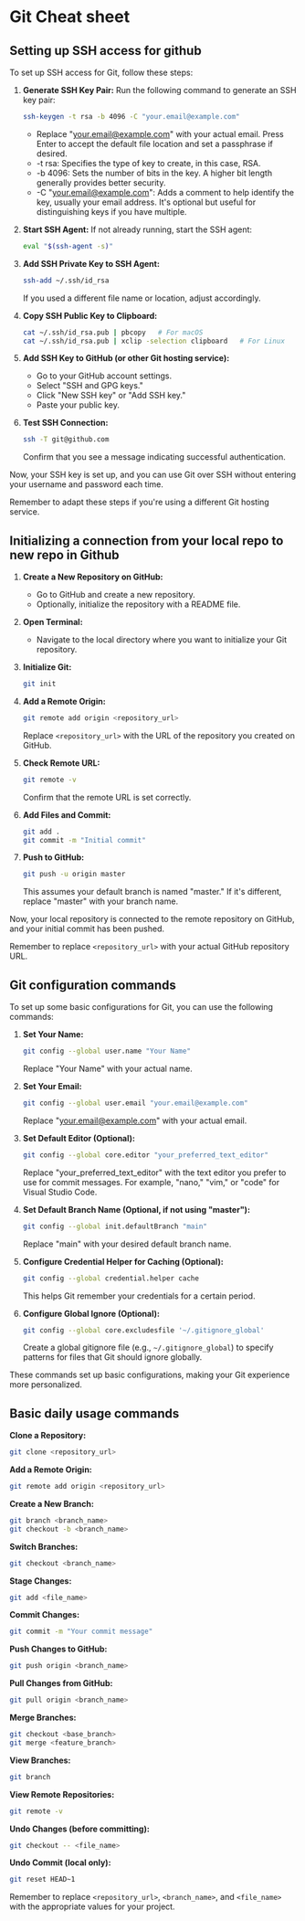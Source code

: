 # Git Cheat sheet

## Setting up SSH access for github
To set up SSH access for Git, follow these steps:

1. **Generate SSH Key Pair:**
   Run the following command to generate an SSH key pair:
   ```bash
   ssh-keygen -t rsa -b 4096 -C "your.email@example.com"
   ```
   - Replace "your.email@example.com" with your actual email. Press Enter to accept the default file location and set a passphrase if desired.
   - -t rsa: Specifies the type of key to create, in this case, RSA.
   - -b 4096: Sets the number of bits in the key. A higher bit length generally provides better security.
   - -C "your.email@example.com": Adds a comment to help identify the key, usually your email address. It's optional but useful for distinguishing keys if you have multiple.

3. **Start SSH Agent:**
   If not already running, start the SSH agent:
   ```bash
   eval "$(ssh-agent -s)"
   ```

4. **Add SSH Private Key to SSH Agent:**
   ```bash
   ssh-add ~/.ssh/id_rsa
   ```
   If you used a different file name or location, adjust accordingly.

5. **Copy SSH Public Key to Clipboard:**
   ```bash
   cat ~/.ssh/id_rsa.pub | pbcopy   # For macOS
   cat ~/.ssh/id_rsa.pub | xclip -selection clipboard   # For Linux
   ```

6. **Add SSH Key to GitHub (or other Git hosting service):**
   - Go to your GitHub account settings.
   - Select "SSH and GPG keys."
   - Click "New SSH key" or "Add SSH key."
   - Paste your public key.

7. **Test SSH Connection:**
   ```bash
   ssh -T git@github.com
   ```
   Confirm that you see a message indicating successful authentication.

Now, your SSH key is set up, and you can use Git over SSH without entering your username and password each time.

Remember to adapt these steps if you're using a different Git hosting service. 

## Initializing a connection from your local repo to new repo in Github

1. **Create a New Repository on GitHub:**
   - Go to GitHub and create a new repository.
   - Optionally, initialize the repository with a README file.

2. **Open Terminal:**
   - Navigate to the local directory where you want to initialize your Git repository.

3. **Initialize Git:**
   ```bash
   git init
   ```

4. **Add a Remote Origin:**
   ```bash
   git remote add origin <repository_url>
   ```
   Replace `<repository_url>` with the URL of the repository you created on GitHub.

5. **Check Remote URL:**
   ```bash
   git remote -v
   ```
   Confirm that the remote URL is set correctly.

6. **Add Files and Commit:**
   ```bash
   git add .
   git commit -m "Initial commit"
   ```

7. **Push to GitHub:**
   ```bash
   git push -u origin master
   ```
   This assumes your default branch is named "master." If it's different, replace "master" with your branch name.

Now, your local repository is connected to the remote repository on GitHub, and your initial commit has been pushed.

Remember to replace `<repository_url>` with your actual GitHub repository URL. 

## Git configuration commands

To set up some basic configurations for Git, you can use the following commands:

1. **Set Your Name:**
   ```bash
   git config --global user.name "Your Name"
   ```
   Replace "Your Name" with your actual name.

2. **Set Your Email:**
   ```bash
   git config --global user.email "your.email@example.com"
   ```
   Replace "your.email@example.com" with your actual email.

3. **Set Default Editor (Optional):**
   ```bash
   git config --global core.editor "your_preferred_text_editor"
   ```
   Replace "your_preferred_text_editor" with the text editor you prefer to use for commit messages. For example, "nano," "vim," or "code" for Visual Studio Code.

4. **Set Default Branch Name (Optional, if not using "master"):**
   ```bash
   git config --global init.defaultBranch "main"
   ```
   Replace "main" with your desired default branch name.

5. **Configure Credential Helper for Caching (Optional):**
   ```bash
   git config --global credential.helper cache
   ```
   This helps Git remember your credentials for a certain period.

6. **Configure Global Ignore (Optional):**
   ```bash
   git config --global core.excludesfile '~/.gitignore_global'
   ```
   Create a global gitignore file (e.g., `~/.gitignore_global`) to specify patterns for files that Git should ignore globally.

These commands set up basic configurations, making your Git experience more personalized. 

## Basic daily usage commands

**Clone a Repository:**
```bash
git clone <repository_url>
```

**Add a Remote Origin:**
```bash
git remote add origin <repository_url>
```

**Create a New Branch:**
```bash
git branch <branch_name>
git checkout -b <branch_name>
```

**Switch Branches:**
```bash
git checkout <branch_name>
```

**Stage Changes:**
```bash
git add <file_name>
```

**Commit Changes:**
```bash
git commit -m "Your commit message"
```

**Push Changes to GitHub:**
```bash
git push origin <branch_name>
```

**Pull Changes from GitHub:**
```bash
git pull origin <branch_name>
```

**Merge Branches:**
```bash
git checkout <base_branch>
git merge <feature_branch>
```

**View Branches:**
```bash
git branch
```

**View Remote Repositories:**
```bash
git remote -v
```

**Undo Changes (before committing):**
```bash
git checkout -- <file_name>
```

**Undo Commit (local only):**
```bash
git reset HEAD~1
```

Remember to replace `<repository_url>`, `<branch_name>`, and `<file_name>` with the appropriate values for your project.
